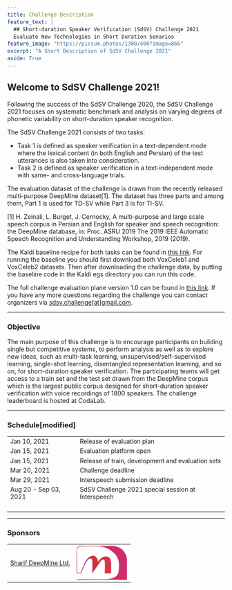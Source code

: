 ```yaml
---
title: Challenge Description
feature_text: |
  ## Short-duration Speaker Verification (SdSV) Challenge 2021
  Evaluate New Technologies in Short Duration Senarios
feature_image: "https://picsum.photos/1300/400?image=866"
excerpt: "A Short Description of SdSV Challenge 2021"
aside: True
---
```


## Welcome to SdSV Challenge 2021! 

Following the success of the SdSV Challenge 2020, the SdSV Challenge 2021 focuses on systematic benchmark and analysis on varying degrees of phonetic variability on short-duration speaker recognition.

The SdSV Challenge 2021 consists of two tasks: 

- Task 1 is defined as speaker verification in a text-dependent mode where the lexical content (in both English and Persian) of the test utterances is also taken into consideration.
- Task 2 is defined as speaker verification in a text-independent mode with same- and cross-language trials.

The evaluation dataset of the challenge is drawn from the recently released multi-purpose DeepMine dataset[1]. The dataset has three parts and among them, Part 1 is used for TD-SV while Part 3 is for TI-SV.

[1] H. Zeinali, L. Burget, J. Cernocky, A multi-purpose and large scale speech corpus in Persian and English for speaker and speech recognition:  the DeepMine database, in:  Proc. ASRU 2019 The 2019 IEEE Automatic Speech Recognition and Understanding Workshop, 2019 (2019).

The Kaldi baseline recipe for both tasks can be found in [this link](/assets/sdsvc2020_kaldi_xvector_baseline.tar.gz). For running the baseline you should first download both VoxCeleb1 and VoxCeleb2 datasets. Then after downloading the challenge data, by putting the baseline code in the Kaldi egs directory you can run this code.

The full challenge evaluation plane version 1.0 can be found in [this link](/assets/SdSV_Challenge_2021_Evaluation_Plan.pdf). If you have any more questions regarding the challenge you can contact organizers via [sdsv.challenge\[at\]gmail.com](mailto:sdsv.challenge\[at\]gmail.com).

---
### Objective
The main purpose of this challenge is to encourage participants on building single but competitive systems, to perform analysis as well as to explore new ideas, such as multi-task learning, unsupervised/self-supervised learning, single-shot learning, disentangled representation learning, and so on, for short-duration speaker verification. The participating teams will get access to a train set and the test set drawn from the DeepMine corpus which is the largest public corpus designed for short-duration speaker verification with voice recordings of 1800 speakers. The challenge leaderboard is hosted at CodaLab.

---
### Schedule[modified]
<table border="0">
 <tr>
    <td>
    Jan 10, 2021
    </td>
    <td>
    Release of evaluation plan
    </td>
 </tr>
 <tr>
    <td>
    Jan 15, 2021
    </td>
    <td>
    Evaluation platform open
    </td>
 </tr>
 <tr>
    <td>
    Jan 15, 2021
    </td>
    <td>
    Release of train, development and evaluation sets
    </td>
 </tr>
 <tr>
    <td>
    Mar 20, 2021 
    </td>
    <td>
    Challenge deadline
    </td>
 </tr>
 <tr>
    <td>
    Mar 29, 2021 
    </td>
    <td>
    Interspeech submission deadline
    </td>
 </tr>
 <tr>
    <td>
    Aug 20 - Sep 03, 2021
    </td>
    <td>
    SdSV Challenge 2021 special session at Interspeech
    </td>
 </tr>
 <tr><td> &nbsp; </td></tr>
</table>


---
### Sponsors
<table border="0">
 <tr>
    <td>
	<a href="http://deepmine.ir/">Sharif DeepMine Ltd.</a> 
    </td>
    <td>
	<a href="http://deepmine.ir/"><img align="right" width="120" src="/images/deepmine.jpg"></a>
    </td>
 </tr>
</table>




















